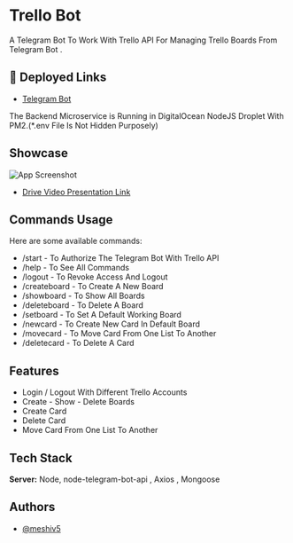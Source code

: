 
# Trello Bot

A Telegram Bot To Work With Trello API For Managing Trello Boards From Telegram Bot .




## 🔗 Deployed Links
- [Telegram Bot](https://t.me/TrelloManage_bot)

The Backend Microservice is Running in DigitalOcean NodeJS Droplet With PM2.(*.env File Is Not Hidden Purposely)
## Showcase

![App Screenshot](https://i.ibb.co/v3g75DW/trello-Bot.png)

- [Drive Video Presentation Link](https://drive.google.com/file/d/1j10nCaP4VLt8AaSAAS8b80la61YStiAw/view)
## Commands Usage

Here are some available commands:

- /start - To Authorize The Telegram Bot With Trello API
- /help - To See All Commands
- /logout - To Revoke Access And Logout
- /createboard - To Create A New Board
- /showboard - To Show All Boards 
- /deleteboard - To Delete A Board
- /setboard - To Set A Default Working Board
- /newcard - To Create New Card In Default Board
- /movecard - To Move Card From One List To Another
- /deletecard - To Delete A Card


## Features

- Login / Logout With Different Trello Accounts
- Create - Show - Delete Boards
- Create Card
- Delete Card
- Move Card From One List To Another


## Tech Stack

**Server:** Node, node-telegram-bot-api , Axios , Mongoose


## Authors

- [@meshiv5](https://www.github.com/meshiv5)

